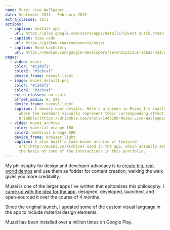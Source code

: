 ```yaml
---
name: Muzei Live Wallpaper
date: September 2013 – February 2015
extra_classes: tall
actions:
  - caption: Install app
    url: https://play.google.com/store/apps/details?id=net.nurik.roman.muzei
  - caption: View code
    url: https://github.com/romannurik/muzei
  - caption: Read backstory
    url: https://medium.com/google-developers/serendipitous-ideas-3a1721a6f716
pages:
  - video: muzei
    color: "#c2d6f2"
    color2: "#3c6caf"
    device_frame: nexus5_light
  - image: muzei_detail1.png
    color: "#c2d6f2"
    color2: "#3c6caf"
    extra_classes: no-scale
    offset_media: 0, 22%
    device_frame: nexus5_light
    caption: I obsess over details. Here's a screen in Muzei I'm really proud of,
      where the seekbars visually represent their corresponding effect. [See on
      Dribbble](https://dribbble.com/shots/1445180-Muzei-Live-Wallpaper-Advanced-Settings)
  - video: muzei_archive
    color: material orange 100
    color2: material orange 600
    device_frame: browser_light
    caption: I also built a [web-based archive of featured
      art](http://muzei.co/archive) used in the app, which actually served as
      the basis of some of the interactions in this portfolio.
---
```

My philosophy for design and developer advocacy is to [create big, real-world demos](https://medium.com/google-developers/walk-then-talk-3b935bfe5484) and use them as fodder for content creation; walking the walk gives you more credibility.

Muzei is one of the larger apps I've written that epitomizes this philosophy. I [came up with the idea for the app](https://medium.com/google-developers/serendipitous-ideas-3a1721a6f716), designed, developed, launched, and open-sourced it over the course of 4 months.

Since the original launch, I updated some of the custom visual language in the app to include material design elements.

Muzei has been installed over a million times on Google Play.
